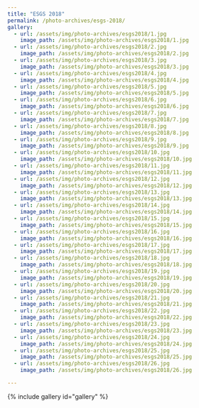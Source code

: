 ```yaml
---
title: "ESGS 2018"
permalink: /photo-archives/esgs-2018/
gallery:
  - url: /assets/img/photo-archives/esgs2018/1.jpg
    image_path: /assets/img/photo-archives/esgs2018/1.jpg
  - url: /assets/img/photo-archives/esgs2018/2.jpg
    image_path: /assets/img/photo-archives/esgs2018/2.jpg
  - url: /assets/img/photo-archives/esgs2018/3.jpg
    image_path: /assets/img/photo-archives/esgs2018/3.jpg
  - url: /assets/img/photo-archives/esgs2018/4.jpg
    image_path: /assets/img/photo-archives/esgs2018/4.jpg
  - url: /assets/img/photo-archives/esgs2018/5.jpg
    image_path: /assets/img/photo-archives/esgs2018/5.jpg
  - url: /assets/img/photo-archives/esgs2018/6.jpg
    image_path: /assets/img/photo-archives/esgs2018/6.jpg
  - url: /assets/img/photo-archives/esgs2018/7.jpg
    image_path: /assets/img/photo-archives/esgs2018/7.jpg
  - url: /assets/img/photo-archives/esgs2018/8.jpg
    image_path: /assets/img/photo-archives/esgs2018/8.jpg
  - url: /assets/img/photo-archives/esgs2018/9.jpg
    image_path: /assets/img/photo-archives/esgs2018/9.jpg
  - url: /assets/img/photo-archives/esgs2018/10.jpg
    image_path: /assets/img/photo-archives/esgs2018/10.jpg
  - url: /assets/img/photo-archives/esgs2018/11.jpg
    image_path: /assets/img/photo-archives/esgs2018/11.jpg
  - url: /assets/img/photo-archives/esgs2018/12.jpg
    image_path: /assets/img/photo-archives/esgs2018/12.jpg
  - url: /assets/img/photo-archives/esgs2018/13.jpg
    image_path: /assets/img/photo-archives/esgs2018/13.jpg
  - url: /assets/img/photo-archives/esgs2018/14.jpg
    image_path: /assets/img/photo-archives/esgs2018/14.jpg
  - url: /assets/img/photo-archives/esgs2018/15.jpg
    image_path: /assets/img/photo-archives/esgs2018/15.jpg
  - url: /assets/img/photo-archives/esgs2018/16.jpg
    image_path: /assets/img/photo-archives/esgs2018/16.jpg
  - url: /assets/img/photo-archives/esgs2018/17.jpg
    image_path: /assets/img/photo-archives/esgs2018/17.jpg
  - url: /assets/img/photo-archives/esgs2018/18.jpg
    image_path: /assets/img/photo-archives/esgs2018/18.jpg
  - url: /assets/img/photo-archives/esgs2018/19.jpg
    image_path: /assets/img/photo-archives/esgs2018/19.jpg
  - url: /assets/img/photo-archives/esgs2018/20.jpg
    image_path: /assets/img/photo-archives/esgs2018/20.jpg
  - url: /assets/img/photo-archives/esgs2018/21.jpg
    image_path: /assets/img/photo-archives/esgs2018/21.jpg
  - url: /assets/img/photo-archives/esgs2018/22.jpg
    image_path: /assets/img/photo-archives/esgs2018/22.jpg
  - url: /assets/img/photo-archives/esgs2018/23.jpg
    image_path: /assets/img/photo-archives/esgs2018/23.jpg
  - url: /assets/img/photo-archives/esgs2018/24.jpg
    image_path: /assets/img/photo-archives/esgs2018/24.jpg
  - url: /assets/img/photo-archives/esgs2018/25.jpg
    image_path: /assets/img/photo-archives/esgs2018/25.jpg
  - url: /assets/img/photo-archives/esgs2018/26.jpg
    image_path: /assets/img/photo-archives/esgs2018/26.jpg

---
```


{% include gallery id="gallery" %}  
